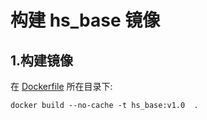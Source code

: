 ﻿# 构建 hs_base 镜像

## 1.构建镜像
在 [Dockerfile](./Dockerfile) 所在目录下:  
```
docker build --no-cache -t hs_base:v1.0  . 
```





